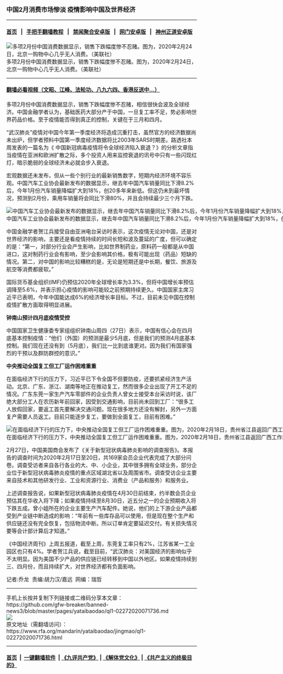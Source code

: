 ### 中国2月消费市场惨淡   疫情影响中国及世界经济
------------------------

#### [首页](https://github.com/gfw-breaker/banned-news3/blob/master/README.md) &nbsp;&nbsp;|&nbsp;&nbsp; [手把手翻墙教程](https://github.com/gfw-breaker/guides/wiki) &nbsp;&nbsp;|&nbsp;&nbsp; [禁闻聚合安卓版](https://github.com/gfw-breaker/bn-android) &nbsp;&nbsp;|&nbsp;&nbsp; [网门安卓版](https://github.com/oGate2/oGate) &nbsp;&nbsp;|&nbsp;&nbsp; [神州正道安卓版](https://github.com/SzzdOgate/update) 



<div id="headerimg">
 <img alt="多项2月份中国消费数据显示，销售下跌幅度惨不忍赌。图为，2020年2月24日，北京一购物中心几乎无人消费。（美联社）" src="https://www.rfa.org/mandarin/yataibaodao/jingmao/ql1-02272020071736.html/AP_20055211687094.jpg/@@images/3ec14565-60cd-47ac-882a-b8f146d50e2a.jpeg" title="多项2月份中国消费数据显示，销售下跌幅度惨不忍赌。图为，2020年2月24日，北京一购物中心几乎无人消费。（美联社）"/>
 <div id="headerimgcontents">
  <div id="headerimgcaption">
   <span>
    多项2月份中国消费数据显示，销售下跌幅度惨不忍赌。图为，2020年2月24日，北京一购物中心几乎无人消费。（美联社）
   </span>
   <!-- zoomattribute -->
  </div>
  <!-- headerimgcaption -->
 </div>
 <!-- headerimagecontents -->
</div>

<hr/>


#### [翻墙必看视频（文昭、江峰、法轮功、八九六四、香港反送中...）](https://github.com/gfw-breaker/banned-news3/blob/master/pages/link3.md)

<div id="storytext">
 <div>
  <div class="slot_header">
  </div>
 </div>
 <p>
  多项2月份中国消费数据显示，销售下跌幅度惨不忍赌，相信很快会波及全球经济。中国金融学者认为，基础医药大部分产于中国，一旦复工率不足，势必影响世界药品价格。至于疫情能否得到真正的控制，关键在于三月和四月。
 </p>
 <p>
  “武汉肺炎”疫情对中国今年第一季度经济将造成沉重打击，虽然官方的经济数据尚未出炉，但学者预料中国第一季度经济数据将比2003年SARS时期差。路透社本周发表的一篇名为《 中国新冠病毒疫情将令全球经济陷入衰退？》的分析文章指当疫情在亚洲和欧洲扩散之际，多个投资人用来监控衰退的讯号中只有一些闪现红灯，暗示脆弱的全球经济未必就会步入衰退。
 </p>
 <p>
 </p>
 <p>
 </p>
 <p>
  宏观数据还未发布，但从一些个别行业的最新销售数字，短期内经济环境不容乐观。中国汽车工业协会最新发布的数据显示，继去年中国汽车销量同比下滑8.2%后，今年1月份汽车销量降幅扩大到18%，创20多年来新低。但这仍未到最坏情况，预测到2月份，乘用车销量将会同比下滑80%，并且会持续最少三个月下跌。
 </p>
 <p>
 </p>
 <p>
  <div class="image-inline captioned" style="width:1500px;">
   <div style="width:1500px;">
    <img alt="中国汽车工业协会最新发布的数据显示，继去年中国汽车销量同比下滑8.2%后，今年1月份汽车销量降幅扩大到18%，创20多年来新低。（路透社）" src="https://www.rfa.org/mandarin/yataibaodao/jingmao/ql1-02272020071736.html/2019-10-14T072640Z_1522560730_RC160F9A8500_RTRMADP_3_CHINA-AUTOS.JPG" title="中国汽车工业协会最新发布的数据显示，继去年中国汽车销量同比下滑8.2%后，今年1月份汽车销量降幅扩大到18%，创20多年来新低。（路透社）"/>
   </div>
   <div class="image-caption">
    <span style="width:1500px;">
     中国汽车工业协会最新发布的数据显示，继去年中国汽车销量同比下滑8.2%后，今年1月份汽车销量降幅扩大到18%，创20多年来新低。（路透社）
    </span>
    <span class="copyright">
    </span>
   </div>
  </div>
 </p>
 <p>
  中国金融学者贺江兵接受自由亚洲电台采访时表示，这次疫情无论对中国，还是对世界经济的影响，主要还是看疫情持续的时间长短和波及蔓延的广度，但可以确定的是：“第一，对部分行业会产生影响，比如世界制药业，原料药一般都是从中国进口，这对制药行业会有影响，至少会影响其价格，极有可能出现（药品）短缺的情况。第二，对中国的影响比较糟糕的是，无论是短期还是中长期，餐饮、旅游及航空等消费都疲软。”
 </p>
 <p>
  国际货币基金组织(IMF)仍预估2020年全球增长率为3.3%，但将中国增长率预估调降至5.6%，并表示担心疫情的影响可能较之前预期持续更久。中国国家主席习近平已表明，今年中国能达成6%的经济增长率目标。不过，目前未见中国在控制疫情扩散方面取得明显进展。
 </p>
 <p>
  <b>
   钟南山预计四月底疫情受控
  </b>
 </p>
 <p>
  中国国家卫生健康委专家组组织钟南山周四（27日）表示，中国有信心会在四月底基本控制疫情：“他们（外国）的预测是最少5月底，但是我们的预测4月底基本控制。我们现在还没有到（5月底），我们比一比到底谁更对。因为我们有国家强烈的干预以及群防群控的意识。”
 </p>
 <p>
  <b>
   中央推动全国复工但工厂运作困难重重
  </b>
 </p>
 <p>
  在面临经济下行的压力下，习近平已下令全国不但要防疫，还要抓紧经济生产活动。北京、广东、浙江、湖南等地正在推动复工，然而很多企业出现了开工不足的情况。广东东莞一家生产汽车零部件的企业负责人曾女士接受本台采访时说，该厂绝大部分工人在农历新年前回家，因受到交通影响，目前尚未回到工厂：“很多工人放假回家，要返工首先要解决交通问题。现在很多地方还没有解封，另外一方面复产需要人员返工。目前只能逐步复工，要做到全面复工，目前有困难。”
 </p>
 <p>
 </p>
 <p>
  <div class="image-inline captioned" style="width:1500px;">
   <div style="width:1500px;">
    <img alt="在面临经济下行的压力下，中央推动全国复工但工厂运作困难重重。图为，2020年2月18日，贵州省江县返回广西工作乘坐包车前，对工人测量体温。（法新社）" src="https://www.rfa.org/mandarin/yataibaodao/jingmao/ql1-02272020071736.html/000_1P42C6.jpg" title="在面临经济下行的压力下，中央推动全国复工但工厂运作困难重重。图为，2020年2月18日，贵州省江县返回广西工作乘坐包车前，对工人测量体温。（法新社）"/>
   </div>
   <div class="image-caption">
    <span style="width:1500px;">
     在面临经济下行的压力下，中央推动全国复工但工厂运作困难重重。图为，2020年2月18日，贵州省江县返回广西工作乘坐包车前，对工人测量体温。（法新社）
    </span>
    <span class="copyright">
    </span>
   </div>
  </div>
 </p>
 <p>
  2月27日，中国美国商会发布了《关于新型冠状病毒肺炎影响的调查报告》。本报告的调查时间为2020年2月17日至20日，共169家会员企业代表完成了大部分问卷。调查受访者来自各行各业的大、中、小企业，其中很多拥有全球业务，部分企业位于新型冠状病毒肺炎疫情的重点区域湖北省以及周围省市。调查受访企业主要来自技术和其他研发行业、工业和资源行业、消费业（产品和服务）和服务业。
 </p>
 <p>
  上述调查报告说，如果新型冠状病毒肺炎疫情在4月30日前结束，约半数会员企业预估其在华收入将下降；如果疫情持续至8月30日，近五分之一的企业预期收入将下跌五成。曾小姐所在的企业主要生产汽车配件。她说，他们的上下游企业产品都受到产业链中断造成的影响：“年前有一些库存品可以使用，但是现在整个生产和供应链还没有完全恢复，包括物流中断。所以订单肯定要延迟交付。有关损失情况要等会计部计算后才知道。”
 </p>
 <p>
  《中国经济周刊》上周五报道，截至上周，东莞复工率只有2%，江苏省某一工业园区也只有4%。学者贺江兵说，截至目前，“武汉肺炎：对美国经济的影响似乎不太明显。因为美国不少产品的供应链已经转移到中国以外地区。如果疫情持续到三、四月份，而且持续扩大，对世界经济都有负面影响。
 </p>
 <p>
 </p>
 <p>
  记者:乔龙  责编:胡力汉/嘉远  网编：瑞哲
 </p>
</div>

<hr/>
手机上长按并复制下列链接或二维码分享本文章：<br/>
https://github.com/gfw-breaker/banned-news3/blob/master/pages/yataibaodao/ql1-02272020071736.md <br/>
<a href='https://github.com/gfw-breaker/banned-news3/blob/master/pages/yataibaodao/ql1-02272020071736.md'><img src='https://github.com/gfw-breaker/banned-news3/blob/master/pages/yataibaodao/ql1-02272020071736.md.png'/></a> <br/>
原文地址（需翻墙访问）：https://www.rfa.org/mandarin/yataibaodao/jingmao/ql1-02272020071736.html


------------------------
#### [首页](https://github.com/gfw-breaker/banned-news3/blob/master/README.md) &nbsp;|&nbsp; [一键翻墙软件](https://github.com/gfw-breaker/nogfw/blob/master/README.md) &nbsp;| [《九评共产党》](https://github.com/gfw-breaker/9ping.md/blob/master/README.md#九评之一评共产党是什么) | [《解体党文化》](https://github.com/gfw-breaker/jtdwh.md/blob/master/README.md) | [《共产主义的终极目的》](https://github.com/gfw-breaker/gczydzjmd.md/blob/master/README.md)


<img src='http://gfw-breaker.win/banned-news3/pages/yataibaodao/ql1-02272020071736.md' width='0px' height='0px'/>